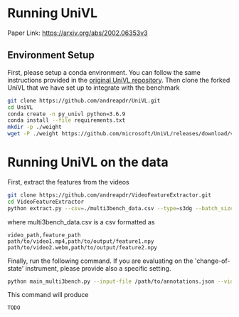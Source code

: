 # Running UniVL
Paper Link: https://arxiv.org/abs/2002.06353v3

## Environment Setup

First, please setup a conda environment. You can follow the same
instructions provided in the [original UniVL repository](https://github.com/microsoft/UniVL).
Then clone the forked UniVL that we have set up to integrate with 
the benchmark  

```bash
git clone https://github.com/andreapdr/UniVL.git
cd UniVL
conda create -n py_univl python=3.6.9
conda install --file requirements.txt
mkdir -p ./weight          
wget -P ./weight https://github.com/microsoft/UniVL/releases/download/v0/univl.pretrained.bin   # download pre-trained UniVL model
```

# Running UniVL on the data

First, extract the features from the videos
```bash
git clone https://github.com/andreapdr/VideoFeatureExtractor.git
cd VideoFeatureExtractor
python extract.py --csv=./multi3bench_data.csv --type=s3dg --batch_size=1 --num_decoding_thread=4
```

where multi3bench_data.csv is a csv formatted as
```csv
video_path,feature_path
path/to/video1.mp4,path/to/output/feature1.npy
path/to/video2.webm,path/to/output/feature2.npy
```


Finally, run the following command. If you are evaluating on the 'change-of-state' instrument, please provide also a specific setting.

```bash
python main_multi3bench.py --input-file /path/to/annotations.json --video-feature /path/to/video-features
```

This command will produce
```
TODO
```